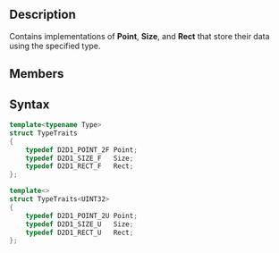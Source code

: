 ## Description

Contains implementations of **Point**, **Size**, and **Rect** that store their data using the specified type.

## Members

## Syntax

```cpp
template<typename Type>
struct TypeTraits
{
    typedef D2D1_POINT_2F Point;
    typedef D2D1_SIZE_F   Size;
    typedef D2D1_RECT_F   Rect;
};

template<>
struct TypeTraits<UINT32>
{
    typedef D2D1_POINT_2U Point;
    typedef D2D1_SIZE_U   Size;
    typedef D2D1_RECT_U   Rect;
};
```